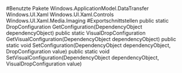 #Benutzte Pakete
Windows.ApplicationModel.DataTransfer
Windows.UI.Xaml
Windows.UI.Xaml.Controls
Windows.UI.Xaml.Media.Imaging
#Exportschnittstellen
public static DropConfiguration GetConfiguration(DependencyObject dependencyObject)
public static VisualDropConfiguration GetVisualConfiguration(DependencyObject dependencyObject)
public static void SetConfiguration(DependencyObject dependencyObject, DropConfiguration value)
public static void SetVisualConfiguration(DependencyObject dependencyObject, VisualDropConfiguration value)
